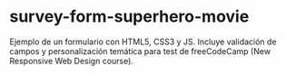 # survey-form-superhero-movie
Ejemplo de un formulario con HTML5, CSS3 y JS. Incluye validación de campos y personalización temática para test de freeCodeCamp (New Responsive Web Design course).
